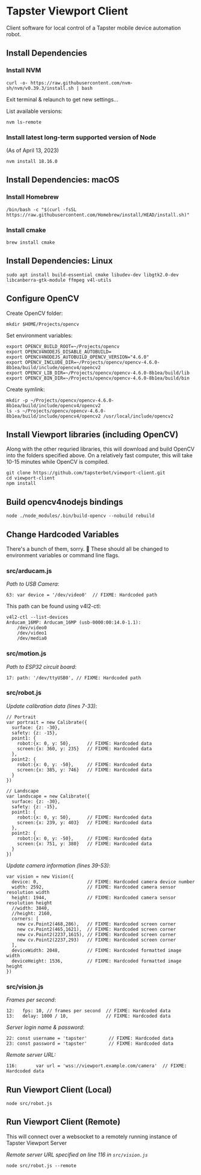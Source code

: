 # Tapster Viewport Client
Client software for local control of a Tapster mobile device automation robot.

## Install Dependencies


### Install NVM

    curl -o- https://raw.githubusercontent.com/nvm-sh/nvm/v0.39.3/install.sh | bash

Exit terminal & relaunch to get new settings...

List available versions:

    nvm ls-remote

### Install latest long-term supported version of Node

(As of April 13, 2023)

    nvm install 18.16.0

## Install Dependencies: macOS

### Install Homebrew

    /bin/bash -c "$(curl -fsSL https://raw.githubusercontent.com/Homebrew/install/HEAD/install.sh)"

### Install cmake

    brew install cmake

## Install Dependencies: Linux

    sudo apt install build-essential cmake libudev-dev libgtk2.0-dev libcanberra-gtk-module ffmpeg v4l-utils


## Configure OpenCV

Create OpenCV folder:

    mkdir $HOME/Projects/opencv

Set environment variables:

    export OPENCV_BUILD_ROOT=~/Projects/opencv
    export OPENCV4NODEJS_DISABLE_AUTOBUILD=
    export OPENCV4NODEJS_AUTOBUILD_OPENCV_VERSION="4.6.0"
    export OPENCV_INCLUDE_DIR=~/Projects/opencv/opencv-4.6.0-8b1ea/build/include/opencv4/opencv2
    export OPENCV_LIB_DIR=~/Projects/opencv/opencv-4.6.0-8b1ea/build/lib
    export OPENCV_BIN_DIR=~/Projects/opencv/opencv-4.6.0-8b1ea/build/bin

Create symlink:

    mkdir -p ~/Projects/opencv/opencv-4.6.0-8b1ea/build/include/opencv4/opencv2
    ls -s ~/Projects/opencv/opencv-4.6.0-8b1ea/build/include/opencv4/opencv2 /usr/local/include/opencv2

## Install Viewport libraries (including OpenCV)
Along with the other requried libraries, this will download and build OpenCV into the folders specified above. On a relatively fast computer, this will take 10-15 minutes while OpenCV is compiled.

    git clone https://github.com/tapsterbot/viewport-client.git
    cd viewport-client
    npm install

## Build opencv4nodejs bindings

    node ./node_modules/.bin/build-opencv --nobuild rebuild


## Change Hardcoded Variables
There's a bunch of them, sorry. 😬 These should all be changed to environment variables or command line flags.

### src/arducam.js

*Path to USB Camera*:

    63: var device = '/dev/video0'  // FIXME: Hardcoded path


This path can be found using v4l2-ctl:

    v4l2-ctl --list-devices
    Arducam_16MP: Arducam_16MP (usb-0000:00:14.0-1.1):
	    /dev/video0
        /dev/video1
        /dev/media0


### src/motion.js

*Path to ESP32 circuit board*:

    17: path: '/dev/ttyUSB0', // FIXME: Hardcoded path


### src/robot.js

*Update calibration data (lines 7-33)*:

    // Portrait
    var portrait = new Calibrate({
      surface: {z: -30},
      safety: {z: -15},
      point1: {
        robot:{x: 0, y: 50},      // FIXME: Hardcoded data
        screen:{x: 360, y: 235}   // FIXME: Hardcoded data
      },
      point2: {
        robot:{x: 0, y: -50},     // FIXME: Hardcoded data
        screen:{x: 385, y: 746}   // FIXME: Hardcoded data
      }
    })

    // Landscape
    var landscape = new Calibrate({
      surface: {z: -30},
      safety: {z: -15},
      point1: {
        robot:{x: 0, y: 50},      // FIXME: Hardcoded data
        screen:{x: 239, y: 403}   // FIXME: Hardcoded data
      },
      point2: {
        robot:{x: 0, y: -50},     // FIXME: Hardcoded data
        screen:{x: 751, y: 380}   // FIXME: Hardcoded data
      }
    })

*Update camera information (lines 39-53)*:

    var vision = new Vision({
      device: 0,                  // FIXME: Hardcoded camera device number
      width: 2592,                // FIXME: Hardcoded camera sensor resolution width
      height: 1944,               // FIXME: Hardcoded camera sensor resolution height
      //width: 3840,
      //height: 2160,
      corners: [
        new cv.Point2(468,286),   // FIXME: Hardcoded screen corner
        new cv.Point2(465,1621),  // FIXME: Hardcoded screen corner
        new cv.Point2(2237,1615), // FIXME: Hardcoded screen corner
        new cv.Point2(2237,293)   // FIXME: Hardcoded screen corner
      ],
      deviceWidth: 2048,          // FIXME: Hardcoded formatted image width
      deviceHeight: 1536,         // FIXME: Hardcoded formatted image height
    })


### src/vision.js

*Frames per second*:

    12:   fps: 10, // frames per second  // FIXME: Hardcoded data
    13:   delay: 1000 / 10,              // FIXME: Hardcoded data


*Server login name & password*:

    22: const username = 'tapster'        // FIXME: Hardcoded data
    23: const password = 'tapster'        // FIXME: Hardcoded data

*Remote server URL:*

    116:       var url = 'wss://viewport.example.com/camera'  // FIXME: Hardcoded data


## Run Viewport Client (Local)

    node src/robot.js
    
## Run Viewport Client (Remote)
This will connect over a websocket to a remotely running instance of Tapster Viewport Server

*Remote server URL specified on line 116 in `src/vision.js`*

    node src/robot.js --remote    
